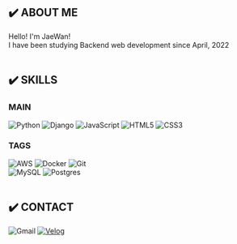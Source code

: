 ## ✔️ ABOUT ME
Hello! I'm JaeWan!<br>
I have been studying Backend web development since April, 2022<br><br>

## ✔️ SKILLS
### MAIN
![Python](https://img.shields.io/badge/python-3670A0?style=for-the-badge&logo=python&logoColor=ffdd54)
![Django](https://img.shields.io/badge/django-%23092E20.svg?style=for-the-badge&logo=django&logoColor=white)
![JavaScript](https://img.shields.io/badge/javascript-%23323330.svg?style=for-the-badge&logo=javascript&logoColor=%23F7DF1E)
![HTML5](https://img.shields.io/badge/html5-%23E34F26.svg?style=for-the-badge&logo=html5&logoColor=white)
![CSS3](https://img.shields.io/badge/css3-%231572B6.svg?style=for-the-badge&logo=css3&logoColor=white)
<br>
### TAGS
![AWS](https://img.shields.io/badge/AWS-%23FF9900.svg?style=flat-square&logo=amazon-aws&logoColor=white)
![Docker](https://img.shields.io/badge/docker-%230db7ed.svg?style=flat-square&logo=docker&logoColor=white)
![Git](https://img.shields.io/badge/git-%23F05033.svg?style=flat-square&logo=git&logoColor=white)
<br>
![MySQL](https://img.shields.io/badge/mysql-%2300f.svg?style=flat-square&logo=mysql&logoColor=white)
![Postgres](https://img.shields.io/badge/postgres-%23316192.svg?style=flat-square&logo=postgresql&logoColor=white)
<br><br>

## ✔️ CONTACT
![Gmail](https://img.shields.io/badge/wkdudhksl@gmail.com-D14836?style=flat-square&logo=gmail&logoColor=white)
[![Velog](https://img.shields.io/badge/Blog-20C997?style=flat-square&logo=velog&logoColor=white&link=https://velog.io/@wkdudhksl)](https://velog.io/@wkdudhksl)
